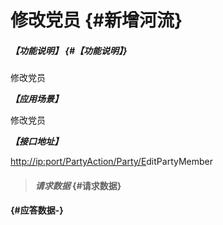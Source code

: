 # 修改党员 {#新增河流}

##### _【功能说明】_ {#【功能说明】}

修改党员

_**【应用场景】**_

修改党员

_**【接口地址】**_

[http://ip:port/PartyAction/Party/E](http://ip:port/HMAction/River/AddRiver)ditPartyMember

> #### _请求数据_ {#请求数据}

####  {#应答数据-}



